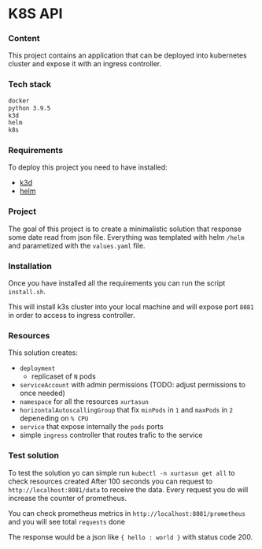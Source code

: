 # K8S API
### Content
This project contains an application that can be deployed into kubernetes cluster and expose it with an ingress controller.

### Tech stack
```sh
docker
python 3.9.5
k3d
helm
k8s
```
### Requirements

To deploy this project you need to have installed:
- [k3d](https://k3d.io/v4.4.8/#installation)
- [helm](https://helm.sh/docs/intro/install/)

### Project

The goal of this project is to create a minimalistic solution that response some date read from json file. 
Everything was templated with helm `/helm` and parametized with the `values.yaml` file.

### Installation

Once you have installed all the requirements you can run the script `install.sh`.

This will install k3s cluster into your local machine and will expose port `8081` in order to access to ingress controller.

### Resources

This solution creates:
- `deployment`
    - replicaset of `N` pods
- `serviceAccount` with admin permissions (TODO: adjust permissions to once needed)
- `namespace` for all the resources `xurtasun`
- `horizontalAutoscallingGroup` that fix `minPods` in `1` and `maxPods` in `2` depeneding on `% CPU`
- `service` that expose internally the `pods` ports
- simple `ingress` controller that routes trafic to the service

### Test solution

To test the solution yo can simple run `kubectl -n xurtasun get all` to check resources created
After 100 seconds you can request to `http://localhost:8081/data` to receive the data. 
Every request you do will increase the counter of prometheus.

You can check prometheus metrics in `http://localhost:8081/prometheus` and you will see total `requests` done

The response would be a json like `{ hello : world }` with status code 200.

